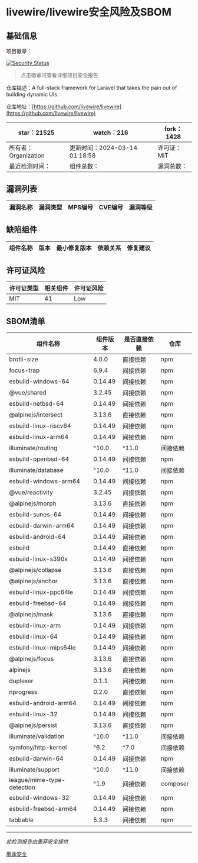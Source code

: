 # livewire/livewire安全风险及SBOM

## 基础信息

项目徽章：

[![Security Status](https://www.murphysec.com/platform3/v31/badge/1767998793143148544.svg)](https://www.murphysec.com/console/report/1692967165772980224/1767998793143148544)

> 点击徽章可查看详细项目安全报告

仓库描述：A full-stack framework for Laravel that takes the pain out of building dynamic UIs.

仓库地址：[https://github.com/livewire/livewire](https://github.com/livewire/livewire)

| star：21525 | watch：216 | fork：1428 |
| ----------- | -------------- | ------------ |
| 所有者：Organization | 更新时间：2024-03-14 01:18:58 | 许可证：MIT |
| 最近检测时间： | 组件总数： | 漏洞总数： |




## 漏洞列表

| 漏洞名称 | 漏洞类型 | MPS编号 | CVE编号 | 漏洞等级 |
| ------- | ------ | ------- | ------ | ----- |





## 缺陷组件

| 组件名称 | 版本 | 最小修复版本 | 依赖关系 | 修复建议 |
| -------- | ---- | ------------ | -------- | -------- |





## 许可证风险

| 许可证类型 | 相关组件 | 许可证风险 |
| ---------- | -------- | ---------- |
|MIT|41|Low|




## SBOM清单

| 组件名称 | 组件版本 | 是否直接依赖 | 仓库 |
| -------- | -------- | ------------ | ---- |
|brotli-size|4.0.0|直接依赖|npm|
|focus-trap|6.9.4|间接依赖|npm|
|esbuild-windows-64|0.14.49|间接依赖|npm|
|@vue/shared|3.2.45|间接依赖|npm|
|esbuild-netbsd-64|0.14.49|间接依赖|npm|
|@alpinejs/intersect|3.13.6|直接依赖|npm|
|esbuild-linux-riscv64|0.14.49|间接依赖|npm|
|esbuild-linux-arm64|0.14.49|间接依赖|npm|
|illuminate/routing|^10.0|^11.0|间接依赖|composer|
|esbuild-openbsd-64|0.14.49|间接依赖|npm|
|illuminate/database|^10.0|^11.0|间接依赖|composer|
|esbuild-windows-arm64|0.14.49|间接依赖|npm|
|@vue/reactivity|3.2.45|间接依赖|npm|
|@alpinejs/morph|3.13.6|直接依赖|npm|
|esbuild-sunos-64|0.14.49|间接依赖|npm|
|esbuild-darwin-arm64|0.14.49|间接依赖|npm|
|esbuild-android-64|0.14.49|间接依赖|npm|
|esbuild|0.14.49|直接依赖|npm|
|esbuild-linux-s390x|0.14.49|间接依赖|npm|
|@alpinejs/collapse|3.13.6|直接依赖|npm|
|@alpinejs/anchor|3.13.6|直接依赖|npm|
|esbuild-linux-ppc64le|0.14.49|间接依赖|npm|
|esbuild-freebsd-64|0.14.49|间接依赖|npm|
|@alpinejs/mask|3.13.6|直接依赖|npm|
|esbuild-linux-arm|0.14.49|间接依赖|npm|
|esbuild-linux-64|0.14.49|间接依赖|npm|
|esbuild-linux-mips64le|0.14.49|间接依赖|npm|
|@alpinejs/focus|3.13.6|直接依赖|npm|
|alpinejs|3.13.6|直接依赖|npm|
|duplexer|0.1.1|间接依赖|npm|
|nprogress|0.2.0|直接依赖|npm|
|esbuild-android-arm64|0.14.49|间接依赖|npm|
|esbuild-linux-32|0.14.49|间接依赖|npm|
|@alpinejs/persist|3.13.6|直接依赖|npm|
|illuminate/validation|^10.0|^11.0|间接依赖|composer|
|symfony/http-kernel|^6.2|^7.0|间接依赖|composer|
|esbuild-darwin-64|0.14.49|间接依赖|npm|
|illuminate/support|^10.0|^11.0|间接依赖|composer|
|league/mime-type-detection|^1.9|间接依赖|composer|
|esbuild-windows-32|0.14.49|间接依赖|npm|
|esbuild-freebsd-arm64|0.14.49|间接依赖|npm|
|tabbable|5.3.3|间接依赖|npm|


------

*此检测报告由墨菲安全提供*

[墨菲安全](www.murphysec.com)